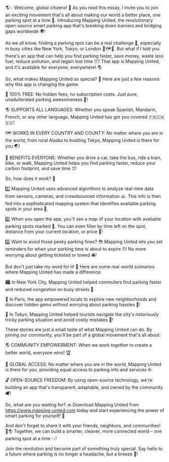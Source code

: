 🌎💡 Welcome, global citizens! 🙏 As you read this essay, I invite you to join an exciting movement that's all about making our world a better place, one parking spot at a time 💪. Introducing Mapping United, the revolutionary open-source smart parking app that's breaking down barriers and bridging gaps worldwide 🌍!

As we all know, finding a parking spot can be a real challenge 🤯, especially in busy cities like New York, Tokyo, or London 🗼️🗺️🏰. But what if I told you there's an app that can help you find parking faster, save money, waste less fuel, reduce pollution, and regain lost time ⏰? That app is Mapping United, and it's available for everyone, everywhere! 🌎

So, what makes Mapping United so special? 🔮 Here are just a few reasons why this app is changing the game:

💯 100% FREE: No hidden fees, no subscription costs. Just pure, unadulterated parking awesomeness 💸!

🌎 SUPPORTS ALL LANGUAGES: Whether you speak Spanish, Mandarin, French, or any other language, Mapping United has got you covered 🇫🇷🇨🇳🇪🇸! 

🗺️ WORKS IN EVERY COUNTRY AND COUNTY: No matter where you are in the world, from rural Alaska to bustling Tokyo, Mapping United is there for you 🌏!

💚 BENEFITS EVERYONE: Whether you drive a car, take the bus, ride a train, bike, or walk, Mapping United helps you find parking faster, reduce your carbon footprint, and save time ⏰!

So, how does it work? 🔧

1️⃣ Mapping United uses advanced algorithms to analyze real-time data from sensors, cameras, and crowdsourced information 📊. This info is then fed into a sophisticated mapping system that identifies available parking spots in your area 📍.

2️⃣ When you open the app, you'll see a map of your location with available parking spots marked 🔴. You can even filter by time left on the spot, distance from your current location, or price 💸!

3️⃣ Want to avoid those pesky parking fines? 😳 Mapping United lets you set reminders for when your parking time is about to expire ⏰! No more worrying about getting ticketed or towed 🚔!

But don't just take my word for it! 👀 Here are some real-world scenarios where Mapping United has made a difference:

🏙️ In New York City, Mapping United helped commuters find parking faster and reduced congestion on busy streets 🚗.

💪 In Paris, the app empowered locals to explore new neighborhoods and discover hidden gems without worrying about parking hassles 🌳!

🚂 In Tokyo, Mapping United helped tourists navigate the city's notoriously tricky parking situation and avoid costly mistakes 💸!

These stories are just a small taste of what Mapping United can do. By joining our community, you'll be part of a global movement that's all about:

🌎 COMMUNITY EMPOWERMENT: When we work together to create a better world, everyone wins! 🏆

💪 GLOBAL ACCESS: No matter where you are in the world, Mapping United is there for you, providing equal access to parking info and services 🌐.

🔓 OPEN-SOURCE FREEDOM: By using open-source technology, we're building an app that's transparent, adaptable, and owned by the community 🕊️!

So, what are you waiting for? 🔜 Download Mapping United from https://www.mapping-united.com today and start experiencing the power of smart parking for yourself! 🚀

And don't forget to share it with your friends, neighbors, and communities! 👫🌎 Together, we can build a smarter, cleaner, more connected world – one parking spot at a time 💥!

Join the revolution and become part of something truly special. Say hello to a future where parking is no longer a headache, but a breeze 🌈!